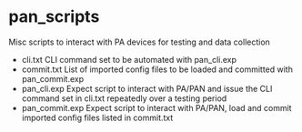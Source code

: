 # pan_scripts
Misc scripts to interact with PA devices for testing and data collection

* cli.txt         CLI command set to be automated with pan_cli.exp
* commit.txt      List of imported config files to be loaded and committed with pan_commit.exp
* pan_cli.exp     Expect script to interact with PA/PAN and issue the CLI command set in cli.txt repeatedly over a testing period
* pan_commit.exp  Expect script to interact with PA/PAN, load and commit imported config files listed in commit.txt
